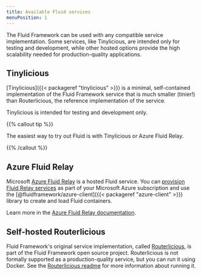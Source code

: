 ```yaml
---
title: Available Fluid services
menuPosition: 1
---
```


The Fluid Framework can be used with any compatible service implementation. Some services, like Tinylicious, are intended only for testing and development, while other hosted options provide the high scalability needed for production-quality applications.

## Tinylicious

[Tinylicious]({{< packageref "tinylicious" >}}) is a minimal, self-contained implementation of the Fluid Framework service that is much smaller (tinier!) than Routerlicious, the reference implementation of the service.

Tinylicious is intended for testing and development only.

{{% callout tip %}}

The easiest way to try out Fluid is with Tinylicious or Azure Fluid Relay.

{{% /callout %}}

## Azure Fluid Relay

Microsoft [Azure Fluid Relay](https://aka.ms/azurefluidrelay) is a hosted Fluid service. You can [provision Fluid Relay services](https://docs.microsoft.com/azure/azure-fluid-relay/how-tos/provision-fluid-azure-portal) as part of your Microsoft Azure subscription and use the [@fluidframework/azure-client]({{< packageref "azure-client" >}}) library to create and load Fluid containers.

Learn more in the [Azure Fluid Relay documentation](https://aka.ms/azurefluidrelaydocs).

## Self-hosted Routerlicious

Fluid Framework's original service implementation, called [Routerlicious][r11s], is part of the Fluid Framework open source project. Routerlicious is not formally supported as a production-quality service, but you can run it using Docker. See the [Routerlicious readme][r11s] for more information about running it.

[r11s]: https://github.com/microsoft/FluidFramework/tree/main/server#readme
